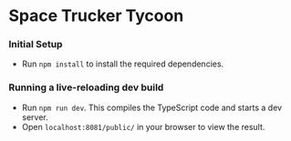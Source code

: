 # Space Trucker Tycoon

### Initial Setup

- Run `npm install` to install the required dependencies.

### Running a live-reloading dev build

- Run `npm run dev`. This compiles the TypeScript code and starts a dev server.
- Open `localhost:8081/public/` in your browser to view the result.